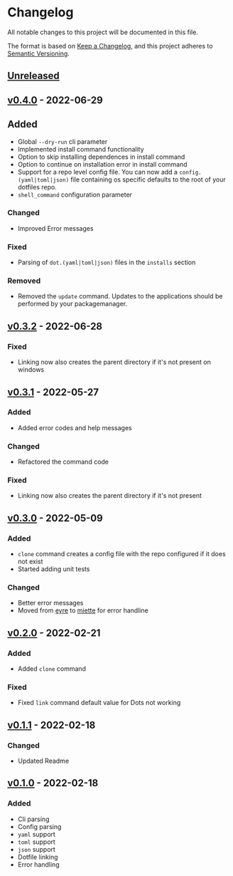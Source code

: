 # Changelog
All notable changes to this project will be documented in this file.

The format is based on [Keep a Changelog](https://keepachangelog.com/en/1.0.0/),
and this project adheres to [Semantic Versioning](https://semver.org/spec/v2.0.0.html).

## [Unreleased]

## [v0.4.0] - 2022-06-29

## Added

- Global `--dry-run` cli parameter
- Implemented install command functionality
- Option to skip installing dependences in install command
- Option to continue on installation error in install command
- Support for a repo level config file. You can now add a `config.(yaml|toml|json)` file containing os specific defaults to the root of your dotfiles repo.
- `shell_command` configuration parameter

### Changed

- Improved Error messages

### Fixed

- Parsing of `dot.(yaml|toml|json)` files in the `installs` section

### Removed

- Removed the `update` command. Updates to the applications should be performed by your packagemanager.

## [v0.3.2] - 2022-06-28

### Fixed

- Linking now also creates the parent directory if it's not present on windows

## [v0.3.1] - 2022-05-27

### Added

- Added error codes and help messages

### Changed

- Refactored the command code

### Fixed

- Linking now also creates the parent directory if it's not present

 ## [v0.3.0] - 2022-05-09

### Added

- `clone` command creates a config file with the repo configured if it does not exist
- Started adding unit tests

### Changed

- Better error messages
- Moved from [eyre](https://crates.io/crates/eyre) to [miette](https://crates.io/crates/miette) for error handline

## [v0.2.0] - 2022-02-21

### Added

- Added `clone` command

### Fixed

- Fixed `link` command default value for Dots not working

## [v0.1.1] - 2022-02-18

### Changed

- Updated Readme

## [v0.1.0] - 2022-02-18

### Added

- Cli parsing
- Config parsing
- `yaml` support
- `toml` support
- `json` support
- Dotfile linking
- Error handling

[Unreleased]: https://github.com/volllly/rotz/compare/v0.4.0...HEAD
[v0.4.0]: https://github.com/volllly/rotz/releases/tag/v0.3.2
[v0.3.2]: https://github.com/volllly/rotz/releases/tag/v0.3.2
[v0.3.1]: https://github.com/volllly/rotz/releases/tag/v0.3.1
[v0.3.0]: https://github.com/volllly/rotz/releases/tag/v0.3.0
[v0.2.0]: https://github.com/volllly/rotz/releases/tag/v0.2.0
[v0.1.1]: https://github.com/volllly/rotz/releases/tag/v0.1.1
[v0.1.0]: https://github.com/volllly/rotz/releases/tag/v0.1.0
